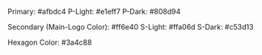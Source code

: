 Primary: #afbdc4
P-Light: #e1eff7
P-Dark: #808d94

Secondary (Main-Logo Color): #ff6e40
S-Light: #ffa06d
S-Dark: #c53d13


Hexagon Color: #3a4c88
